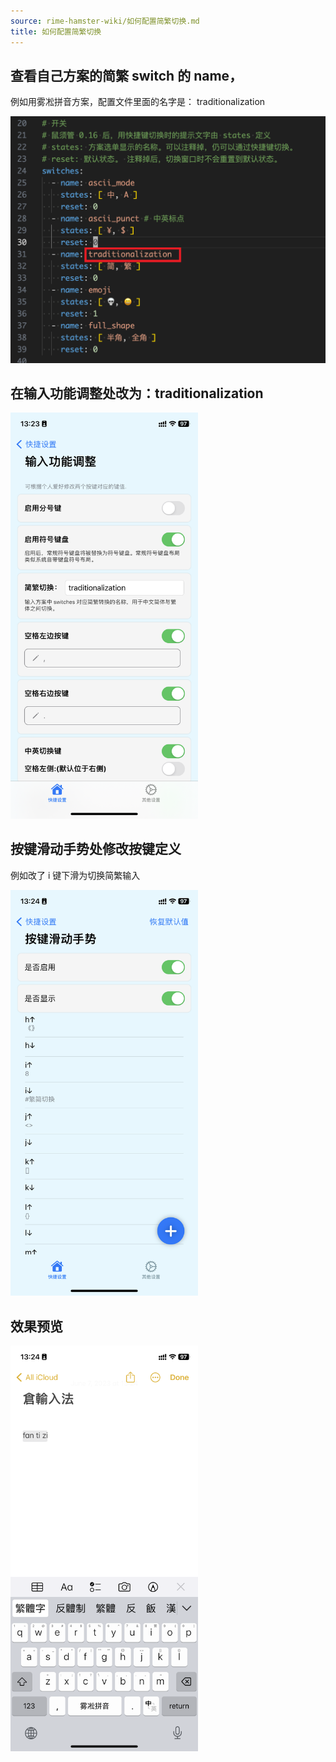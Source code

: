```yaml
---
source: rime-hamster-wiki/如何配置简繁切换.md
title: 如何配置简繁切换
---
```


## 查看自己方案的简繁 switch 的 name，

例如用雾凇拼音方案，配置文件里面的名字是： traditionalization

<img width="530" alt="image" src="./assets/1455685/243921996-c77d5247-c329-4009-ba59-1a2ce14b49ee.png">

## 在输入功能调整处改为：traditionalization
<img width="300" alt="image" src="./assets/1455685/243922024-8f43fc25-cbc3-465d-be67-edf26f2e5c80.png">

## 按键滑动手势处修改按键定义

例如改了 i 键下滑为切换简繁输入

<img width="300" alt="image" src="./assets/1455685/243922051-6dc964a0-8e0d-45a8-81df-ba3c9deac6f6.png">

## 效果预览

<img width="300" alt="image" src="./assets/1455685/243922072-c6ea5805-e0f2-494f-a2e0-32e82d20306e.png">
